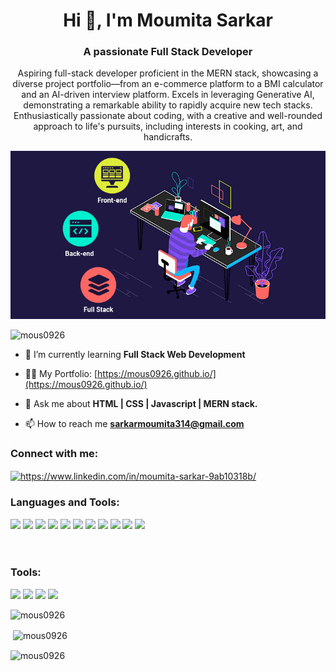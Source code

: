 <h1 align="center">Hi 👋, I'm Moumita Sarkar</h1>
<h3 align="center">A passionate Full Stack Developer</h3>
<p align="center">
Aspiring full-stack developer proficient in the MERN stack, showcasing a diverse project portfolio—from an e-commerce platform to a BMI calculator and an AI-driven interview platform. Excels in leveraging Generative AI, demonstrating a remarkable ability to rapidly acquire new tech stacks. Enthusiastically passionate about coding, with a creative and well-rounded approach to life's pursuits, including interests in cooking, art, and handicrafts.
  
</p>

<img src="https://github.com/MouS0926/MouS0926.github.io/blob/master/src/image/full-stack-development.gif" />
<p align="left"> <img src="https://komarev.com/ghpvc/?username=mous0926&label=Profile%20views&color=0e75b6&style=flat" alt="mous0926" /> </p>

- 🌱 I’m currently learning **Full Stack Web Development**

- 👨‍💻 My Portfolio: [https://mous0926.github.io/](https://mous0926.github.io/)

- 💬 Ask me about **HTML | CSS | Javascript | MERN stack.**

- 📫 How to reach me **sarkarmoumita314@gmail.com**


<h3 align="left">Connect with me:</h3>
<p align="left">
<a href="https://linkedin.com/in/https://www.linkedin.com/in/moumita-sarkar-9ab10318b/" target="__blank"><img align="center" src="https://raw.githubusercontent.com/rahuldkjain/github-profile-readme-generator/master/src/images/icons/Social/linked-in-alt.svg" alt="https://www.linkedin.com/in/moumita-sarkar-9ab10318b/" height="30" width="40" /></a>
</p>

<h3 align="left">Languages and Tools:</h3>

<div>
  <img src="https://img.shields.io/badge/React-text?style=for-the-badge&logo=React&color=003366" />
   <img src="https://img.shields.io/badge/redux-text?style=for-the-badge&logo=redux&color=204456" />
   <img src="https://img.shields.io/badge/typescript-text?style=for-the-badge&logo=typescript&color=204456" />
   <img src="https://img.shields.io/badge/chakraui-text?style=for-the-badge&logo=chakraui&color=3B0B24" />
 <img src="https://img.shields.io/badge/HTML5-text?style=for-the-badge&logo=HTML5&color=2b3b35" />
  <img src="https://img.shields.io/badge/javascript-text?style=for-the-badge&logo=javascript&color=204456" />
  <img src="https://img.shields.io/badge/node-text?style=for-the-badge&logo=node.js&color=D7DF01" />
   <img src="https://img.shields.io/badge/Express-text?style=for-the-badge&logo=express&color=204456" />
<img src="https://img.shields.io/badge/MongoDB-text?style=for-the-badge&logo=mongodb&color=71CDFF"/>

<img src="https://img.shields.io/badge/bootstrap-text?style=for-the-badge&logo=bootstrap&color=FFF68F"/>
<img src="https://img.shields.io/badge/GIT-text?style=for-the-badge&logo=git&color=003366" />
<img src=""/>

</div>
<br/><br/>

<h3 align="left">Tools:</h3>
<div>
 
<img src="https://img.shields.io/badge/GIT-text?style=for-the-badge&logo=git&color=003366" />
<img src="https://img.shields.io/badge/POSTMAN-text?style=for-the-badge&logo=postman&color=c0c0c0" />
<img src="https://img.shields.io/badge/Adobe%20photoshop-text?style=for-the-badge&logo=adobephotoshop&color=0B0B3B" />
<img src="https://img.shields.io/badge/Adobe%20Illustrator-text?style=for-the-badge&logo=adobeillustrator&color=3B0B0B"/>


</div>
<p><img  src="https://github-readme-stats.vercel.app/api/top-langs?username=mous0926&show_icons=true&locale=en&layout=compact" alt="mous0926" /></p>

<p>&nbsp;<img align="center" src="https://github-readme-stats.vercel.app/api?username=mous0926&show_icons=true&locale=en" alt="mous0926" /></p>

<p><img align="center" src="https://github-readme-streak-stats.herokuapp.com/?user=mous0926&" alt="mous0926" /></p>
